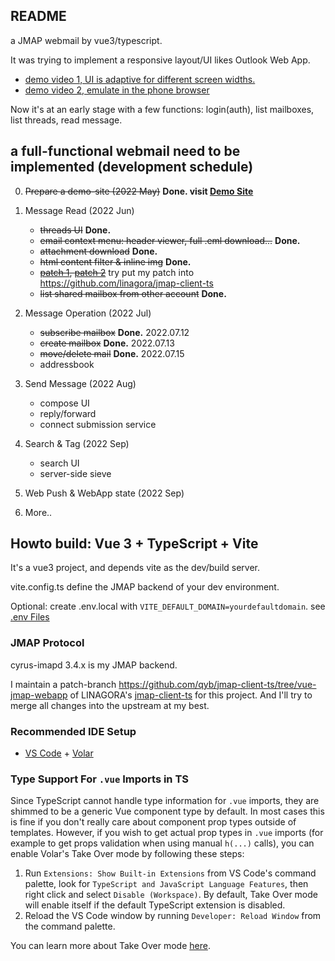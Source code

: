 ## README

a JMAP webmail by vue3/typescript.

It was trying to implement a responsive layout/UI likes Outlook Web App.
  * [demo video 1, UI is adaptive for different screen widths.](https://youtu.be/jOY5z8KJYxw)
  * [demo video 2, emulate in the phone browser](https://www.youtube.com/watch?v=7j6srSi-Md4)

Now it's at an early stage with a few functions: login(auth), list mailboxes, list threads, read message.

## a full-functional webmail need to be implemented (development schedule)

0. ~~Prepare a demo-site (2022 May)~~ **Done. visit [Demo Site](https://bwh1.rubyfish.app/)**

1. Message Read (2022 Jun)
    * ~~threads UI~~ **Done.**
    * ~~email context menu: header viewer, full .eml download...~~ **Done.**
    * ~~attachment download~~ **Done.**
    * ~~html content filter & inline img~~ **Done.**
    * ~~[patch 1](https://github.com/linagora/jmap-client-ts/pull/63), [patch 2](https://github.com/linagora/jmap-client-ts/pull/65)~~ try put my patch into https://github.com/linagora/jmap-client-ts
    * ~~list shared mailbox from other account~~ **Done.**

2. Message Operation (2022 Jul)
    * ~~subscribe mailbox~~ **Done.** 2022.07.12
    * ~~create mailbox~~ **Done.** 2022.07.13
    * ~~move/delete mail~~ **Done.** 2022.07.15
    * addressbook

3. Send Message (2022 Aug)
    * compose UI
    * reply/forward
    * connect submission service

4. Search & Tag (2022 Sep)
    * search UI
    * server-side sieve

5. Web Push & WebApp state (2022 Sep)

6. More..

## Howto build: Vue 3 + TypeScript + Vite

It's a vue3 project, and depends vite as the dev/build server.

vite.config.ts define the JMAP backend of your dev environment.

Optional: create .env.local with `VITE_DEFAULT_DOMAIN=yourdefaultdomain`. see [.env Files](https://vitejs.dev/guide/env-and-mode.html#env-files)

### JMAP Protocol

cyrus-imapd 3.4.x is my JMAP backend.

I maintain a patch-branch https://github.com/qyb/jmap-client-ts/tree/vue-jmap-webapp of LINAGORA's [jmap-client-ts](https://github.com/linagora/jmap-client-ts) for this project. And I'll try to merge all changes into the upstream at my best.

### Recommended IDE Setup

- [VS Code](https://code.visualstudio.com/) + [Volar](https://marketplace.visualstudio.com/items?itemName=Vue.volar)

### Type Support For `.vue` Imports in TS

Since TypeScript cannot handle type information for `.vue` imports, they are shimmed to be a generic Vue component type by default. In most cases this is fine if you don't really care about component prop types outside of templates. However, if you wish to get actual prop types in `.vue` imports (for example to get props validation when using manual `h(...)` calls), you can enable Volar's Take Over mode by following these steps:

1. Run `Extensions: Show Built-in Extensions` from VS Code's command palette, look for `TypeScript and JavaScript Language Features`, then right click and select `Disable (Workspace)`. By default, Take Over mode will enable itself if the default TypeScript extension is disabled.
2. Reload the VS Code window by running `Developer: Reload Window` from the command palette.

You can learn more about Take Over mode [here](https://github.com/johnsoncodehk/volar/discussions/471).
